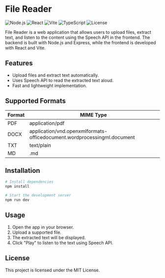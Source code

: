 # File Reader

![Node.js](https://img.shields.io/badge/Node.js-22.x-green) ![React](https://img.shields.io/badge/React-19.x-blue) ![Vite](https://img.shields.io/badge/Vite-5.x-purple) ![TypeScript](https://img.shields.io/badge/TypeScript-5.x-orange) ![License](https://img.shields.io/badge/License-MIT-yellow)

File Reader is a web application that allows users to upload files, extract text, and listen to the content using the Speech API in the frontend. The backend is built with Node.js and Express, while the frontend is developed with React and Vite.

## Features

- Upload files and extract text automatically.
- Uses Speech API to read the extracted text aloud.
- Fast and lightweight implementation.

## Supported Formats

| Format | MIME Type                                                               |
| ------ | ----------------------------------------------------------------------- |
| PDF    | application/pdf                                                         |
| DOCX   | application/vnd.openxmlformats-officedocument.wordprocessingml.document |
| TXT    | text/plain                                                              |
| MD     | .md                                                                     |

## Installation

```sh
# Install dependencies
npm install

# Start the development server
npm run dev
```

## Usage

1. Open the app in your browser.
2. Upload a supported file.
3. The extracted text will be displayed.
4. Click "Play" to listen to the text using Speech API.

## License

This project is licensed under the MIT License.
